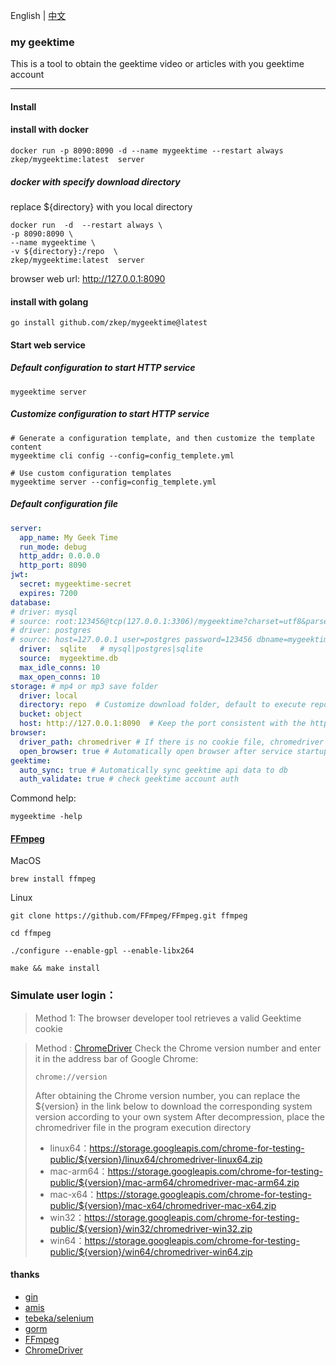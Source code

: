 English | [中文](./README_CN.md)

### my geektime
This is a tool to obtain the geektime video or articles with you geektime account

---
#### Install

#### install with  docker 
```shell
docker run -p 8090:8090 -d --name mygeektime --restart always zkep/mygeektime:latest  server  
```

##### docker with specify download directory
replace ${directory} with you local directory
```shell
docker run  -d  --restart always \
-p 8090:8090 \
--name mygeektime \
-v ${directory}:/repo  \
zkep/mygeektime:latest  server   
```
browser web url:  http://127.0.0.1:8090  


#### install with golang
```shell
go install github.com/zkep/mygeektime@latest
```
#### Start web service

##### Default configuration to start HTTP service
```shell
mygeektime server
```

##### Customize configuration to start HTTP service
```shell
# Generate a configuration template, and then customize the template content
mygeektime cli config --config=config_templete.yml

# Use custom configuration templates
mygeektime server --config=config_templete.yml
```

##### Default configuration file
```yaml
server:
  app_name: My Geek Time
  run_mode: debug
  http_addr: 0.0.0.0
  http_port: 8090
jwt:
  secret: mygeektime-secret
  expires: 7200
database:
# driver: mysql
# source: root:123456@tcp(127.0.0.1:3306)/mygeektime?charset=utf8&parseTime=True&loc=Local&timeout=1000ms
# driver: postgres
# source: host=127.0.0.1 user=postgres password=123456 dbname=mygeektime port=5432 sslmode=disable TimeZone=Asia/Shanghai
  driver:  sqlite   # mysql|postgres|sqlite
  source:  mygeektime.db
  max_idle_conns: 10
  max_open_conns: 10
storage: # mp4 or mp3 save folder
  driver: local
  directory: repo  # Customize download folder, default to execute repo directory under the directory
  bucket: object
  host: http://127.0.0.1:8090  # Keep the port consistent with the http_port in the server
browser:
  driver_path: chromedriver # If there is no cookie file, chromedriver will be used by default to simulate login and obtain cookies
  open_browser: true # Automatically open browser after service startup
geektime:
  auto_sync: true # Automatically sync geektime api data to db
  auth_validate: true # check geektime account auth
```

Commond help:
```shell
mygeektime -help
```

#### [FFmpeg](https://ffmpeg.org/download.html)

MacOS
```shell
brew install ffmpeg        
```
Linux
```shell
git clone https://github.com/FFmpeg/FFmpeg.git ffmpeg

cd ffmpeg

./configure --enable-gpl --enable-libx264

make && make install
```

### Simulate user login：

> Method 1: The browser developer tool retrieves a valid Geektime cookie

> Method : [ChromeDriver](https://googlechromelabs.github.io/chrome-for-testing/#stable)
> Check the Chrome version number and enter it in the address bar of Google Chrome:
>```shell
>chrome://version
>```
> After obtaining the Chrome version number, you can replace the ${version} in the link below to download the corresponding system version according to your own system
After decompression, place the chromedriver file in the program execution directory
>* linux64：https://storage.googleapis.com/chrome-for-testing-public/${version}/linux64/chromedriver-linux64.zip
>* mac-arm64：https://storage.googleapis.com/chrome-for-testing-public/${version}/mac-arm64/chromedriver-mac-arm64.zip
>* mac-x64：https://storage.googleapis.com/chrome-for-testing-public/${version}/mac-x64/chromedriver-mac-x64.zip
>* win32：https://storage.googleapis.com/chrome-for-testing-public/${version}/win32/chromedriver-win32.zip
>* win64：https://storage.googleapis.com/chrome-for-testing-public/${version}/win64/chromedriver-win64.zip


#### thanks
* [gin](https://github.com/gin-gonic/gin)
* [amis](https://github.com/baidu/amis)
* [tebeka/selenium](https://github.com/tebeka/selenium)
* [gorm](https://github.com/go-gorm/gorm)
* [FFmpeg](https://ffmpeg.org/download.html)
* [ChromeDriver](https://developer.chrome.google.cn/docs/chromedriver/get-started)